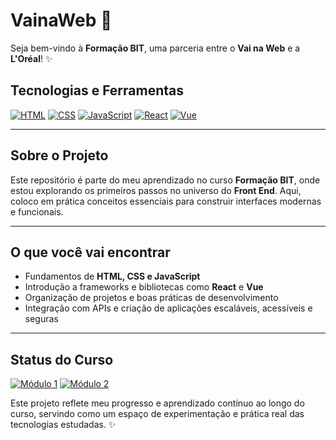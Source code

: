 # VainaWeb 🚀

Seja bem-vindo à **Formação BIT**, uma parceria entre o **Vai na Web** e a **L'Oréal**! ✨

## Tecnologias e Ferramentas
[![HTML](https://img.shields.io/badge/HTML-E34F26?style=for-the-badge&logo=html5&logoColor=white)](https://developer.mozilla.org/en-US/docs/Web/HTML)
[![CSS](https://img.shields.io/badge/CSS-1572B6?style=for-the-badge&logo=css3&logoColor=white)](https://developer.mozilla.org/en-US/docs/Web/CSS)
[![JavaScript](https://img.shields.io/badge/JavaScript-F7DF1E?style=for-the-badge&logo=javascript&logoColor=black)](https://developer.mozilla.org/en-US/docs/Web/JavaScript)
[![React](https://img.shields.io/badge/React-61DAFB?style=for-the-badge&logo=react&logoColor=black)](https://react.dev/)
[![Vue](https://img.shields.io/badge/Vue-4FC08D?style=for-the-badge&logo=vue.js&logoColor=white)](https://vuejs.org/)

---

## Sobre o Projeto
Este repositório é parte do meu aprendizado no curso **Formação BIT**, onde estou explorando os primeiros passos no universo do **Front End**. Aqui, coloco em prática conceitos essenciais para construir interfaces modernas e funcionais.

---

## O que você vai encontrar
- Fundamentos de **HTML, CSS e JavaScript**  
- Introdução a frameworks e bibliotecas como **React** e **Vue**  
- Organização de projetos e boas práticas de desenvolvimento  
- Integração com APIs e criação de aplicações escaláveis, acessíveis e seguras  

---

## Status do Curso
[![Módulo 1](https://img.shields.io/badge/Módulo%201-Em%20Andamento-yellowgreen?style=for-the-badge)]()
[![Módulo 2](https://img.shields.io/badge/Módulo%202-A%20Iniciar-lightgrey?style=for-the-badge)]()

Este projeto reflete meu progresso e aprendizado contínuo ao longo do curso, servindo como um espaço de experimentação e prática real das tecnologias estudadas. ✨
